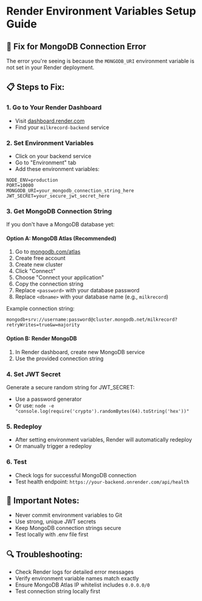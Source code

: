 # Render Environment Variables Setup Guide

## 🔧 Fix for MongoDB Connection Error

The error you're seeing is because the `MONGODB_URI` environment variable is not set in your Render deployment.

## 📋 Steps to Fix:

### 1. Go to Your Render Dashboard

- Visit [dashboard.render.com](https://dashboard.render.com)
- Find your `milkrecord-backend` service

### 2. Set Environment Variables

- Click on your backend service
- Go to "Environment" tab
- Add these environment variables:

```
NODE_ENV=production
PORT=10000
MONGODB_URI=your_mongodb_connection_string_here
JWT_SECRET=your_secure_jwt_secret_here
```

### 3. Get MongoDB Connection String

If you don't have a MongoDB database yet:

#### Option A: MongoDB Atlas (Recommended)

1. Go to [mongodb.com/atlas](https://mongodb.com/atlas)
2. Create free account
3. Create new cluster
4. Click "Connect"
5. Choose "Connect your application"
6. Copy the connection string
7. Replace `<password>` with your database password
8. Replace `<dbname>` with your database name (e.g., `milkrecord`)

Example connection string:

```
mongodb+srv://username:password@cluster.mongodb.net/milkrecord?retryWrites=true&w=majority
```

#### Option B: Render MongoDB

1. In Render dashboard, create new MongoDB service
2. Use the provided connection string

### 4. Set JWT Secret

Generate a secure random string for JWT_SECRET:

- Use a password generator
- Or use: `node -e "console.log(require('crypto').randomBytes(64).toString('hex'))"`

### 5. Redeploy

- After setting environment variables, Render will automatically redeploy
- Or manually trigger a redeploy

### 6. Test

- Check logs for successful MongoDB connection
- Test health endpoint: `https://your-backend.onrender.com/api/health`

## 🚨 Important Notes:

- Never commit environment variables to Git
- Use strong, unique JWT secrets
- Keep MongoDB connection strings secure
- Test locally with .env file first

## 🔍 Troubleshooting:

- Check Render logs for detailed error messages
- Verify environment variable names match exactly
- Ensure MongoDB Atlas IP whitelist includes `0.0.0.0/0`
- Test connection string locally first

